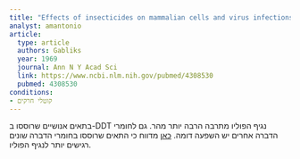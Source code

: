 ```yaml
---
title: "Effects of insecticides on mammalian cells and virus infections"
analyst: amantonio
article:
  type: article
  authors: Gabliks
  year: 1969
  journal: Ann N Y Acad Sci
  link: https://www.ncbi.nlm.nih.gov/pubmed/4308530
  pubmed: 4308530
conditions:
- קוטלי חרקים
---
```


בתאים אנושיים שרוססו ב-DDT נגיף הפוליו מתרבה הרבה יותר מהר. גם לחומרי הדברה אחרים יש השפעה דומה.
[כאן](https://www.ncbi.nlm.nih.gov/pubmed/4285235) מדווח כי התאים שרוססו בחומרי הדברה שונים רגישים יותר לנגיף הפוליו.
